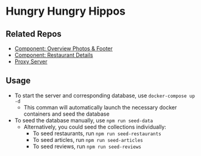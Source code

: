 # Hungry Hungry Hippos

## Related Repos

  - [Component: Overview Photos & Footer](https://github.com/hungry-hungry-hippos/service_TD)
  - [Component: Restaurant Details](https://github.com/hungry-hungry-hippos/service-KC)
  - [Proxy Server](https://github.com/hungry-hungry-hippos/proxy-KC)


## Usage

- To start the server and corresponding database, use `docker-compose up -d`
  - This comman will automatically launch the necessary docker containers and seed the database
- To seed the database manually, use `npm run seed-data`
  - Alternatively, you could seed the collections individually:
    - To seed restaurants, run `npm run seed-restaurants`
    - To seed articles, run `npm run seed-articles`
    - To seed reviews, run `npm run seed-reviews`
